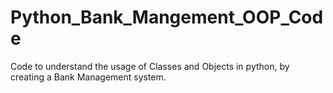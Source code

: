 # Python_Bank_Mangement_OOP_Code
Code to understand the usage of Classes and Objects in python, by creating a Bank Management system.
